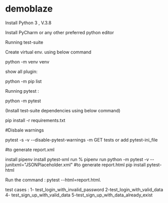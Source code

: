 # demoblaze


Install Python 3 , V.3.8

Install PyCharm or any other preferred python editor

Running test-suite


Create virtual env. using below command

python -m venv venv


show all plugin:


python -m pip list



Running pytest :


python -m pytest



(Install test-suite dependencies using below command)


pip install -r requirements.txt


#Disbale warnings


pytest -s -v --disable-pytest-warnings -m GET   tests
or
add pytest-ini_file


#to generate report.xml

install  pipenv install pytest-xml
run % pipenv run python -m pytest -v --junitxml="JSONPlaceholder.xml"
#to generate report.html
pip install pytest-html

Run the command :
pytest --html=report.html.


test cases : 
1- test_login_with_invalid_password
2-test_login_with_valid_data
4- test_sign_up_with_valid_data
5-test_sign_up_with_data_already_exist
